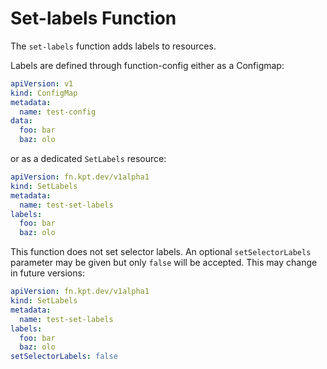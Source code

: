# Set-labels Function

The `set-labels` function adds labels to resources.

Labels are defined through function-config either as a Configmap:

```yaml
apiVersion: v1
kind: ConfigMap
metadata:
  name: test-config
data:
  foo: bar
  baz: olo
```

or as a dedicated `SetLabels` resource:

```yaml
apiVersion: fn.kpt.dev/v1alpha1
kind: SetLabels
metadata:
  name: test-set-labels
labels:
  foo: bar
  baz: olo
```

This function does not set selector labels. An optional `setSelectorLabels`
parameter may be given but only `false` will be accepted. This may change
in future versions:

```yaml
apiVersion: fn.kpt.dev/v1alpha1
kind: SetLabels
metadata:
  name: test-set-labels
labels:
  foo: bar
  baz: olo
setSelectorLabels: false
```
